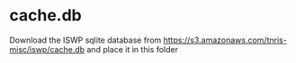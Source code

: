 # cache.db

Download the ISWP sqlite database from https://s3.amazonaws.com/tnris-misc/iswp/cache.db and place it in this folder
